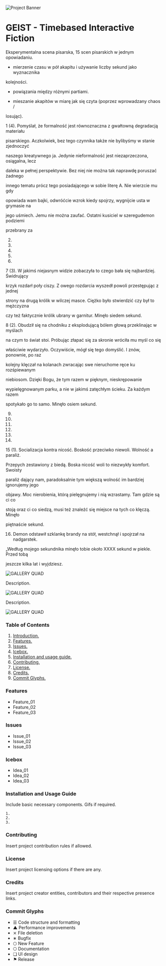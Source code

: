![Project Banner](/assets/template_visuals/temp-banner.png)

<a name="intro"></a>
# GEIST - Timebased Interactive Fiction
Eksperymentalna scena pisarska, 15 scen pisarskich w jednym opowiadaniu.

- mierzenie czasu w pół akapitu i używanie liczby sekund jako wyznacznika

kolejności.

- powiązania między różnymi partiami.

- mieszanie akapitów w miarę jak się czyta (poprzez wprowadzany chaos /

losując).

1 (4). Pomyślał, że formalność jest równoznaczna z gwałtowną degradacją materiału

pisarskiego. Aczkolwiek, bez tego czynnika także nie bylibyśmy w stanie zjednoczyć

naszego kreatywnego ja. Jedynie nieformalność jest niezaprzeczona, osiągalna, lecz

daleka w pełnej perspektywie. Bez niej nie można tak naprawdę poruszać żadnego

innego tematu prócz tego posiadającego w sobie literę A. Nie wierzcie mu gdy

opowiada wam bajki, odwróćcie wzrok kiedy spojrzy, wygnijcie usta w grymasie na

jego uśmiech. Jemu nie można zaufać. Ostatni kusiciel w szeregudemon podziemi

przebrany za

2.

3.

4.

5.

6.

7 (3). W jakimś niejasnym widzie zobaczyła to czego bała się najbardziej. Świdrujący

krzyk rozdarł poły ciszy. Z owego rozdarcia wyszedł powoli przestępując z jednej

strony na drugą królik w wilczej masce. Ciężko było stwierdzić czy był to mężczyzna

czy też faktycznie królik ubrany w garnitur. Minęło siedem sekund.

8 (2). Obudził się na chodniku z eksplodującą bólem głową przeklinając w myślach

na czym to świat stoi. Próbując złapać się za skronie wróciła mu myśl co się

właściwie wydarzyło. Oczywiście, mógł się tego domyślić. I znów, ponownie, po raz

kolejny klęczał na kolanach zwracając swe nieruchome ręce ku rozśpiewanym

niebiosom. Dzięki Bogu, że tym razem w pięknym, nieskrępowanie

wypielęgnowanym parku, a nie w jakimś zatęchłym ścieku. Za każdym razem

spotykało go to samo. Minęło osiem sekund.

9.

10.

11.

12.

13.

14.

15 (1). Socializacja kontra nicość. Boskość przeciwko niewoli. Wolność a paraliż.

Przepych zestawiony z biedą. Boska nicość woli to niezwykły komfort. Swoisty

paraliż dający nam, paradoksalnie tym większą wolność im bardziej ignorujemy jego

objawy. Moc nierobienia, którą pielęgnujemy i nią wzrastamy. Tam gdzie są ci co

stoją oraz ci co siedzą, musi też znaleźć się miejsce na tych co klęczą. Minęło

piętnaście sekund.

16. Demon odstawił szklankę brandy na stół, westchnął i spojrzał na nadgarstek.

„Według mojego sekundnika minęło tobie około XXXX sekund w piekle. Przed tobą

jeszcze kilka lat i wyjdziesz.

![GALLERY QUAD](/assets/template_visuals/temp-dual-gallery.png)

Description.

![GALLERY QUAD](/assets/template_visuals/temp-triple-gallery.png)

Description.

![GALLERY QUAD](/assets/template_visuals/temp-quad-gallery.png)

### Table of Contents
1. [Introduction.](#intro)
2. [Features.](#features)
3. [Issues.](#issues)
4. [Icebox.](#icebox)
5. [Installation and usage guide.](#install)
6. [Contributing.](#contribute)
7. [License.](#license)
8. [Credits.](#credits)
9. [Commit Glyphs.](#glyphs)

<a name="features"></a>
### Features
+ Feature_01
+ Feature_02
+ Feature_03

<a name="issues"></a>
### Issues
+ Issue_01
+ Issue_02
+ Issue_03

<a name="icebox"></a>
### Icebox
+ Idea_01
+ Idea_02
+ Idea_03

<a name="install"></a>
### Installation and Usage Guide
Include basic necessary components. Gifs if required.
```
1. 
2. 
3. 
```

<a name="contribute"></a>
### Contributing
Insert project contribution rules if allowed.

<a name="license"></a>
### License
Insert project licensing options if there are any.

<a name="credits"></a>
### Credits
Insert project creator entities, contributors and their respective presence links.

<a name="glyphs"></a>
### Commit Glyphs

+ ☰ Code structure and formatting
+ ▲ Performance improvements
+ ⨯ File deletion
+ ∗ Bugfix
+ ⬡ New Feature
+ ⎔ Documentation
+ ❑ UI design
+ ⚑ Release

